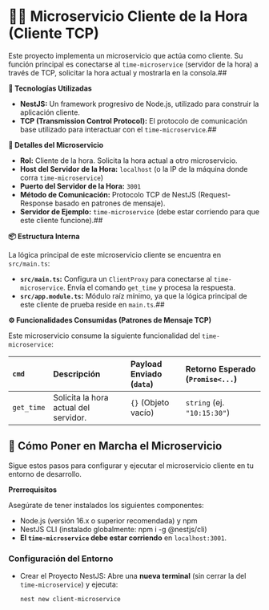 # 🧑‍💻 Microservicio Cliente de la Hora (Cliente TCP)

Este proyecto implementa un microservicio que actúa como cliente. Su función principal es conectarse al `time-microservice` (servidor de la hora) a través de TCP, solicitar la hora actual y mostrarla en la consola.##

**🚀 Tecnologías Utilizadas**

* **NestJS:** Un framework progresivo de Node.js, utilizado para construir la aplicación cliente.
* **TCP (Transmission Control Protocol):** El protocolo de comunicación base utilizado para interactuar con el `time-microservice`.##

**📡 Detalles del Microservicio**

* **Rol:** Cliente de la hora. Solicita la hora actual a otro microservicio.
* **Host del Servidor de la Hora:** `localhost` (o la IP de la máquina donde corra `time-microservice`)
* **Puerto del Servidor de la Hora:** `3001`
* **Método de Comunicación:** Protocolo TCP de NestJS (Request-Response basado en patrones de mensaje).
* **Servidor de Ejemplo:** `time-microservice` (debe estar corriendo para que este cliente funcione).##

**📦 Estructura Interna**

La lógica principal de este microservicio cliente se encuentra en `src/main.ts`:

* **`src/main.ts`:** Configura un `ClientProxy` para conectarse al `time-microservice`. Envía el comando `get_time` y procesa la respuesta.
* **`src/app.module.ts`:** Módulo raíz mínimo, ya que la lógica principal de este cliente de prueba reside en `main.ts`.##

**⚙️ Funcionalidades Consumidas (Patrones de Mensaje TCP)**

Este microservicio consume la siguiente funcionalidad del `time-microservice`:

| `cmd`       | Descripción                          | Payload Enviado (`data`) | Retorno Esperado (`Promise<...`) |
| :---------- | :----------------------------------- | :----------------------- | :------------------------------- |
| `get_time`  | Solicita la hora actual del servidor. | `{}` (Objeto vacío)     | `string` (ej. `"10:15:30"`)      |

## 🚀 Cómo Poner en Marcha el Microservicio

Sigue estos pasos para configurar y ejecutar el microservicio cliente en tu entorno de desarrollo.

**Prerrequisitos**

Asegúrate de tener instalados los siguientes componentes:

* Node.js (versión 16.x o superior recomendada) y npm
* NestJS CLI (instalado globalmente: npm i -g @nestjs/cli)
* **El `time-microservice` debe estar corriendo** en `localhost:3001`.

### Configuración del Entorno

* Crear el Proyecto NestJS:
  Abre una **nueva terminal** (sin cerrar la del `time-microservice`) y ejecuta:

  ```bash
  nest new client-microservice